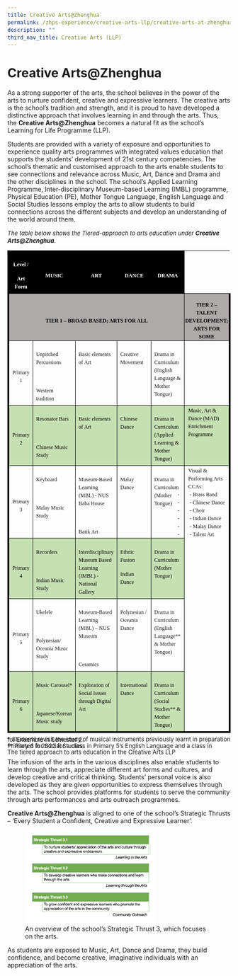 ```yaml
---
title: Creative Arts@Zhenghua
permalink: /zhps-experience/creative-arts-llp/creative-arts-at-zhenghua/
description: ""
third_nav_title: Creative Arts (LLP)
---
```

# Creative Arts@Zhenghua

As a strong supporter of the arts, the school believes in the power of the arts to nurture confident, creative and expressive learners. The creative arts is the school’s tradition and strength, and it is proud to have developed a distinctive approach that involves learning in and through the arts. Thus, the&nbsp;**Creative Arts@Zhenghua**&nbsp;becomes a natural fit as the school’s Learning for Life Programme (LLP).

  

Students are provided with a variety of exposure and opportunities to experience quality arts programmes with integrated values education that supports the students’ development of 21st&nbsp;century competencies. The school’s thematic and customised approach to the arts enable students to see connections and relevance across Music, Art, Dance and Drama and the other disciplines in the school. The school’s Applied Learning Programme, Inter-disciplinary Museum-based Learning (IMBL) programme, Physical Education (PE), Mother Tongue Language, English Language and Social Studies lessons employ the arts to allow students to build connections across the different subjects and develop an understanding of the world around them.

<font size="2">_The table below shows the Tiered-approach to arts education under **Creative Arts@Zhenghua**._    </font>


<table class="MsoNormalTable" border="0" cellspacing="0" cellpadding="0" width="609" style="border-collapse:collapse;mso-table-layout-alt:fixed;mso-yfti-tbllook:
 1184"><tbody><tr style="mso-yfti-irow:0;mso-yfti-firstrow:yes;height:23.35pt"><td width="75" valign="top" style="width:55.95pt;border-top:none;border-left:
  solid black 3.0pt;border-bottom:solid black 1.0pt;border-right:solid black 1.0pt;
  background:black;mso-background-themecolor:text1;padding:5.0pt 5.0pt 5.0pt 5.0pt;
  height:23.35pt"><p class="MsoNormal" align="center" style="margin-bottom:0in;text-align:center;
  line-height:normal"><b><span style="font-size:9.0pt;font-family:&quot;Times New Roman&quot;,serif;
  mso-fareast-font-family:&quot;Times New Roman&quot;;color:white;mso-color-alt:windowtext">Level /</span></b><b><span style="font-size:9.0pt;font-family:&quot;Times New Roman&quot;,serif;
  mso-fareast-font-family:&quot;Times New Roman&quot;"></span></b></p><p class="MsoNormal" align="center" style="margin-bottom:0in;text-align:center;
  line-height:normal"><b><span style="font-size:9.0pt;font-family:&quot;Times New Roman&quot;,serif;
  mso-fareast-font-family:&quot;Times New Roman&quot;;color:white;mso-color-alt:windowtext">Art Form</span></b><span style="font-size:9.0pt;font-family:&quot;Times New Roman&quot;,serif;
  mso-fareast-font-family:&quot;Times New Roman&quot;"></span></p></td><td width="102" style="width:76.25pt;border-top:none;border-left:none;
  border-bottom:solid black 1.0pt;border-right:solid black 1.0pt;mso-border-left-alt:
  solid black 1.0pt;background:black;mso-background-themecolor:text1;
  padding:5.0pt 5.0pt 5.0pt 5.0pt;height:23.35pt"><p class="MsoNormal" align="center" style="margin-bottom:0in;text-align:center;
  line-height:normal"><b><span style="font-size:9.0pt;font-family:&quot;Times New Roman&quot;,serif;
  mso-fareast-font-family:&quot;Times New Roman&quot;;color:white;mso-color-alt:windowtext">MUSIC</span></b><span style="font-size:9.0pt;font-family:&quot;Times New Roman&quot;,serif;mso-fareast-font-family:
  &quot;Times New Roman&quot;"></span></p></td><td width="102" style="width:76.25pt;border-top:none;border-left:none;
  border-bottom:solid black 1.0pt;border-right:solid black 1.0pt;mso-border-left-alt:
  solid black 1.0pt;background:black;mso-background-themecolor:text1;
  padding:5.0pt 5.0pt 5.0pt 5.0pt;height:23.35pt"><p class="MsoNormal" align="center" style="margin-bottom:0in;text-align:center;
  line-height:normal"><b><span style="font-size:9.0pt;font-family:&quot;Times New Roman&quot;,serif;
  mso-fareast-font-family:&quot;Times New Roman&quot;;color:white;mso-color-alt:windowtext">ART</span></b><span style="font-size:9.0pt;font-family:&quot;Times New Roman&quot;,serif;mso-fareast-font-family:
  &quot;Times New Roman&quot;"></span></p></td><td width="102" style="width:76.25pt;border-top:none;border-left:none;
  border-bottom:solid black 1.0pt;border-right:solid black 1.0pt;mso-border-left-alt:
  solid black 1.0pt;background:black;mso-background-themecolor:text1;
  padding:5.0pt 5.0pt 5.0pt 5.0pt;height:23.35pt"><p class="MsoNormal" align="center" style="margin-bottom:0in;text-align:center;
  line-height:normal"><b><span style="font-size:9.0pt;font-family:&quot;Times New Roman&quot;,serif;
  mso-fareast-font-family:&quot;Times New Roman&quot;;color:white;mso-color-alt:windowtext">DANCE</span></b><span style="font-size:9.0pt;font-family:&quot;Times New Roman&quot;,serif;mso-fareast-font-family:
  &quot;Times New Roman&quot;"></span></p></td><td width="102" style="width:76.3pt;border-top:none;border-left:none;
  border-bottom:solid black 1.0pt;border-right:solid black 1.0pt;mso-border-left-alt:
  solid black 1.0pt;background:black;mso-background-themecolor:text1;
  padding:5.0pt 5.0pt 5.0pt 5.0pt;height:23.35pt"><p class="MsoNormal" align="center" style="margin-bottom:0in;text-align:center;
  line-height:normal"><b><span style="font-size:9.0pt;font-family:&quot;Times New Roman&quot;,serif;
  mso-fareast-font-family:&quot;Times New Roman&quot;;color:white;mso-color-alt:windowtext">DRAMA</span></b><span style="font-size:9.0pt;font-family:&quot;Times New Roman&quot;,serif;mso-fareast-font-family:
  &quot;Times New Roman&quot;"></span></p></td><td width="128" valign="top" style="width:96.1pt;border:none;border-bottom:solid black 1.0pt;
  mso-border-left-alt:solid black 1.0pt;padding:.75pt .75pt .75pt .75pt;
  height:23.35pt"><p class="MsoNormal" align="center" style="margin-top:0in;margin-right:0in;
  margin-bottom:0in;margin-left:5.6pt;text-align:center;line-height:normal"><b><span style="font-size:9.0pt;font-family:&quot;Times New Roman&quot;,serif;mso-fareast-font-family:
  &quot;Times New Roman&quot;">&nbsp;</span></b></p></td></tr><tr style="mso-yfti-irow:1;height:17.4pt"><td width="481" colspan="5" style="width:361.0pt;border-top:none;border-left:
  solid black 3.0pt;border-bottom:solid black 1.0pt;border-right:solid black 1.0pt;
  mso-border-top-alt:solid black 1.0pt;background:#AEAAAA;mso-background-themecolor:
  background2;mso-background-themeshade:191;padding:5.0pt 5.0pt 5.0pt 5.0pt;
  height:17.4pt"><p class="MsoNormal" align="center" style="margin-bottom:0in;text-align:center;
  line-height:normal"><b><span style="font-size:9.0pt;font-family:&quot;Times New Roman&quot;,serif;
  mso-fareast-font-family:&quot;Times New Roman&quot;;color:black;mso-color-alt:windowtext">TIER 1 – BROAD-BASED; ARTS FOR ALL</span></b><b><span style="font-size:9.0pt;
  font-family:&quot;Times New Roman&quot;,serif;mso-fareast-font-family:&quot;Times New Roman&quot;"></span></b></p></td><td width="128" style="width:96.1pt;border-top:none;border-left:none;
  border-bottom:solid black 1.0pt;border-right:solid black 3.0pt;mso-border-top-alt:
  solid black 1.0pt;mso-border-left-alt:solid black 1.0pt;background:#AEAAAA;
  mso-background-themecolor:background2;mso-background-themeshade:191;
  padding:.75pt .75pt .75pt .75pt;height:17.4pt"><p class="MsoNormal" align="center" style="margin-bottom:0in;text-align:center;
  line-height:normal"><b><span style="font-size:9.0pt;font-family:&quot;Times New Roman&quot;,serif;
  mso-fareast-font-family:&quot;Times New Roman&quot;;color:black;mso-color-alt:windowtext">TIER 2 – TALENT DEVELOPMENT; ARTS FOR SOME</span></b><b><span style="font-size:
  9.0pt;font-family:&quot;Times New Roman&quot;,serif;mso-fareast-font-family:&quot;Times New Roman&quot;"></span></b></p></td></tr><tr style="mso-yfti-irow:2;height:46.65pt"><td width="75" style="width:55.95pt;border-top:none;border-left:solid black 3.0pt;
  border-bottom:solid black 1.0pt;border-right:solid black 1.0pt;mso-border-top-alt:
  solid black 1.0pt;padding:5.0pt 5.0pt 5.0pt 5.0pt;height:46.65pt"><p class="MsoNormal" align="center" style="margin-bottom:0in;text-align:center;
  line-height:normal"><span style="font-size:9.0pt;font-family:&quot;Times New Roman&quot;,serif;
  mso-fareast-font-family:&quot;Times New Roman&quot;">Primary 1</span></p></td><td width="102" valign="top" style="width:76.25pt;border-top:none;border-left:
  none;border-bottom:solid black 1.0pt;border-right:solid black 1.0pt;
  mso-border-top-alt:solid black 1.0pt;mso-border-left-alt:solid black 1.0pt;
  padding:5.0pt 5.0pt 5.0pt 5.0pt;height:46.65pt"><p class="MsoNormal" style="margin-bottom:0in;line-height:normal"><span style="font-size:9.0pt;font-family:&quot;Times New Roman&quot;,serif;mso-fareast-font-family:
  &quot;Times New Roman&quot;">Unpitched Percussions</span></p><p class="MsoNormal" style="margin-bottom:0in;line-height:normal"><span style="font-size:9.0pt;font-family:&quot;Times New Roman&quot;,serif;mso-fareast-font-family:
  &quot;Times New Roman&quot;">&nbsp;</span></p><p class="MsoNormal" style="margin-bottom:0in;line-height:normal"><span style="font-size:9.0pt;font-family:&quot;Times New Roman&quot;,serif;mso-fareast-font-family:
  &quot;Times New Roman&quot;">Western tradition</span></p></td><td width="102" valign="top" style="width:76.25pt;border-top:none;border-left:
  none;border-bottom:solid black 1.0pt;border-right:solid black 1.0pt;
  mso-border-top-alt:solid black 1.0pt;mso-border-left-alt:solid black 1.0pt;
  padding:5.0pt 5.0pt 5.0pt 5.0pt;height:46.65pt"><p class="MsoNormal" style="margin-bottom:0in;line-height:normal"><span style="font-size:9.0pt;font-family:&quot;Times New Roman&quot;,serif;mso-fareast-font-family:
  &quot;Times New Roman&quot;">Basic elements of Art</span></p></td><td width="102" valign="top" style="width:76.25pt;border-top:none;border-left:
  none;border-bottom:solid black 1.0pt;border-right:solid black 1.0pt;
  mso-border-top-alt:solid black 1.0pt;mso-border-left-alt:solid black 1.0pt;
  padding:5.0pt 5.0pt 5.0pt 5.0pt;height:46.65pt"><p class="MsoNormal" style="margin-bottom:0in;line-height:normal"><span style="font-size:9.0pt;font-family:&quot;Times New Roman&quot;,serif;mso-fareast-font-family:
  &quot;Times New Roman&quot;">Creative Movement</span></p></td><td width="102" valign="top" style="width:76.3pt;border-top:none;border-left:
  none;border-bottom:solid black 1.0pt;border-right:solid black 1.0pt;
  mso-border-top-alt:solid black 1.0pt;mso-border-left-alt:solid black 1.0pt;
  padding:5.0pt 5.0pt 5.0pt 5.0pt;height:46.65pt"><p class="MsoNormal" style="margin-bottom:0in;line-height:normal"><span style="font-size:9.0pt;font-family:&quot;Times New Roman&quot;,serif;mso-fareast-font-family:
  &quot;Times New Roman&quot;">Drama in Curriculum (English Language &amp; Mother Tongue)</span></p></td><td width="128" valign="top" style="width:96.1pt;border-top:none;border-left:
  none;border-bottom:solid black 1.0pt;border-right:solid black 3.0pt;
  mso-border-top-alt:solid black 1.0pt;mso-border-left-alt:solid black 1.0pt;
  padding:.75pt .75pt .75pt .75pt;height:46.65pt"><p class="MsoNormal" style="margin-top:0in;margin-right:0in;margin-bottom:0in;
  margin-left:5.6pt;line-height:normal"><span style="font-size:9.0pt;
  font-family:&quot;Times New Roman&quot;,serif;mso-fareast-font-family:&quot;Times New Roman&quot;">&nbsp;</span></p></td></tr><tr style="mso-yfti-irow:3;height:35.0pt"><td width="75" style="width:55.95pt;border-top:none;border-left:solid black 3.0pt;
  border-bottom:solid black 1.0pt;border-right:solid black 1.0pt;mso-border-top-alt:
  solid black 1.0pt;background:#C5E0B3;mso-background-themecolor:accent6;
  mso-background-themetint:102;padding:5.0pt 5.0pt 5.0pt 5.0pt;height:35.0pt"><p class="MsoNormal" align="center" style="margin-bottom:0in;text-align:center;
  line-height:normal"><span style="font-size:9.0pt;font-family:&quot;Times New Roman&quot;,serif;
  mso-fareast-font-family:&quot;Times New Roman&quot;;color:black;mso-color-alt:windowtext">Primary 2</span><span style="font-size:9.0pt;font-family:&quot;Times New Roman&quot;,serif;
  mso-fareast-font-family:&quot;Times New Roman&quot;"></span></p></td><td width="102" valign="top" style="width:76.25pt;border-top:none;border-left:
  none;border-bottom:solid black 1.0pt;border-right:solid black 1.0pt;
  mso-border-top-alt:solid black 1.0pt;mso-border-left-alt:solid black 1.0pt;
  background:#C5E0B3;mso-background-themecolor:accent6;mso-background-themetint:
  102;padding:5.0pt 5.0pt 5.0pt 5.0pt;height:35.0pt"><p class="MsoNormal" style="margin-bottom:0in;line-height:normal"><span style="font-size:9.0pt;font-family:&quot;Times New Roman&quot;,serif;mso-fareast-font-family:
  &quot;Times New Roman&quot;;color:black;mso-color-alt:windowtext">Resonator Bars</span><span style="font-size:9.0pt;font-family:&quot;Times New Roman&quot;,serif;mso-fareast-font-family:
  &quot;Times New Roman&quot;"></span></p><p class="MsoNormal" style="margin-bottom:0in;line-height:normal"><span style="font-size:9.0pt;font-family:&quot;Times New Roman&quot;,serif;mso-fareast-font-family:
  &quot;Times New Roman&quot;">&nbsp;</span></p><p class="MsoNormal" style="margin-bottom:0in;line-height:normal"><span style="font-size:9.0pt;font-family:&quot;Times New Roman&quot;,serif;mso-fareast-font-family:
  &quot;Times New Roman&quot;;color:black;mso-color-alt:windowtext">Chinese Music Study</span><span style="font-size:9.0pt;font-family:&quot;Times New Roman&quot;,serif;mso-fareast-font-family:
  &quot;Times New Roman&quot;"></span></p></td><td width="102" valign="top" style="width:76.25pt;border-top:none;border-left:
  none;border-bottom:solid black 1.0pt;border-right:solid black 1.0pt;
  mso-border-top-alt:solid black 1.0pt;mso-border-left-alt:solid black 1.0pt;
  background:#C5E0B3;mso-background-themecolor:accent6;mso-background-themetint:
  102;padding:5.0pt 5.0pt 5.0pt 5.0pt;height:35.0pt"><p class="MsoNormal" style="margin-bottom:0in;line-height:normal"><span style="font-size:9.0pt;font-family:&quot;Times New Roman&quot;,serif;mso-fareast-font-family:
  &quot;Times New Roman&quot;;color:black;mso-color-alt:windowtext">Basic elements of Art</span><span style="font-size:9.0pt;font-family:&quot;Times New Roman&quot;,serif;mso-fareast-font-family:
  &quot;Times New Roman&quot;"></span></p></td><td width="102" valign="top" style="width:76.25pt;border-top:none;border-left:
  none;border-bottom:solid black 1.0pt;border-right:solid black 1.0pt;
  mso-border-top-alt:solid black 1.0pt;mso-border-left-alt:solid black 1.0pt;
  background:#C5E0B3;mso-background-themecolor:accent6;mso-background-themetint:
  102;padding:5.0pt 5.0pt 5.0pt 5.0pt;height:35.0pt"><p class="MsoNormal" style="margin-bottom:0in;line-height:normal"><span style="font-size:9.0pt;font-family:&quot;Times New Roman&quot;,serif;mso-fareast-font-family:
  &quot;Times New Roman&quot;;color:black;mso-color-alt:windowtext">Chinese Dance</span><span style="font-size:9.0pt;font-family:&quot;Times New Roman&quot;,serif;mso-fareast-font-family:
  &quot;Times New Roman&quot;"></span></p></td><td width="102" valign="top" style="width:76.3pt;border-top:none;border-left:
  none;border-bottom:solid black 1.0pt;border-right:solid black 1.0pt;
  mso-border-top-alt:solid black 1.0pt;mso-border-left-alt:solid black 1.0pt;
  background:#C5E0B3;mso-background-themecolor:accent6;mso-background-themetint:
  102;padding:5.0pt 5.0pt 5.0pt 5.0pt;height:35.0pt"><p class="MsoNormal" style="margin-bottom:0in;line-height:normal"><span style="font-size:9.0pt;font-family:&quot;Times New Roman&quot;,serif;mso-fareast-font-family:
  &quot;Times New Roman&quot;;color:black;mso-color-alt:windowtext">Drama in Curriculum (Applied Learning &amp; Mother Tongue)</span><span style="font-size:9.0pt;
  font-family:&quot;Times New Roman&quot;,serif;mso-fareast-font-family:&quot;Times New Roman&quot;"></span></p></td><td width="128" valign="top" style="width:96.1pt;border-top:none;border-left:
  none;border-bottom:solid black 1.0pt;border-right:solid black 3.0pt;
  mso-border-top-alt:solid black 1.0pt;mso-border-left-alt:solid black 1.0pt;
  background:#C5E0B3;mso-background-themecolor:accent6;mso-background-themetint:
  102;padding:.75pt .75pt .75pt .75pt;height:35.0pt"><p class="MsoNormal" style="margin-top:0in;margin-right:0in;margin-bottom:0in;
  margin-left:5.6pt;line-height:normal"><span style="font-size:9.0pt;
  font-family:&quot;Times New Roman&quot;,serif;mso-fareast-font-family:&quot;Times New Roman&quot;;
  color:black;mso-color-alt:windowtext">Music, Art &amp; Dance (MAD) Enrichment Programme</span><span style="font-size:9.0pt;font-family:&quot;Times New Roman&quot;,serif;
  mso-fareast-font-family:&quot;Times New Roman&quot;"></span></p></td></tr><tr style="mso-yfti-irow:4;height:46.5pt"><td width="75" style="width:55.95pt;border-top:none;border-left:solid black 3.0pt;
  border-bottom:solid black 1.0pt;border-right:solid black 1.0pt;mso-border-top-alt:
  solid black 1.0pt;padding:5.0pt 5.0pt 5.0pt 5.0pt;height:46.5pt"><p class="MsoNormal" align="center" style="margin-bottom:0in;text-align:center;
  line-height:normal"><span style="font-size:9.0pt;font-family:&quot;Times New Roman&quot;,serif;
  mso-fareast-font-family:&quot;Times New Roman&quot;">Primary 3</span></p></td><td width="102" valign="top" style="width:76.25pt;border-top:none;border-left:
  none;border-bottom:solid black 1.0pt;border-right:solid black 1.0pt;
  mso-border-top-alt:solid black 1.0pt;mso-border-left-alt:solid black 1.0pt;
  padding:5.0pt 5.0pt 5.0pt 5.0pt;height:46.5pt"><p class="MsoNormal" style="margin-bottom:0in;line-height:normal"><span style="font-size:9.0pt;font-family:&quot;Times New Roman&quot;,serif;mso-fareast-font-family:
  &quot;Times New Roman&quot;">Keyboard</span></p><p class="MsoNormal" style="margin-bottom:0in;line-height:normal"><span style="font-size:9.0pt;font-family:&quot;Times New Roman&quot;,serif;mso-fareast-font-family:
  &quot;Times New Roman&quot;">&nbsp;</span></p><p class="MsoNormal" style="margin-bottom:0in;line-height:normal"><span style="font-size:9.0pt;font-family:&quot;Times New Roman&quot;,serif;mso-fareast-font-family:
  &quot;Times New Roman&quot;">Malay Music Study</span></p></td><td width="102" valign="top" style="width:76.25pt;border-top:none;border-left:
  none;border-bottom:solid black 1.0pt;border-right:solid black 1.0pt;
  mso-border-top-alt:solid black 1.0pt;mso-border-left-alt:solid black 1.0pt;
  padding:5.0pt 5.0pt 5.0pt 5.0pt;height:46.5pt"><p class="MsoNormal" style="margin-bottom:0in;line-height:normal"><span style="font-size:9.0pt;font-family:&quot;Times New Roman&quot;,serif;mso-fareast-font-family:
  &quot;Times New Roman&quot;">Museum-Based Learning (MBL) - NUS Baba House</span></p><p class="MsoNormal" style="margin-bottom:0in;line-height:normal"><span style="font-size:9.0pt;font-family:&quot;Times New Roman&quot;,serif;mso-fareast-font-family:
  &quot;Times New Roman&quot;">&nbsp;</span></p><p class="MsoNormal" style="margin-bottom:0in;line-height:normal"><span style="font-size:9.0pt;font-family:&quot;Times New Roman&quot;,serif;mso-fareast-font-family:
  &quot;Times New Roman&quot;">Batik Art</span></p></td><td width="102" valign="top" style="width:76.25pt;border-top:none;border-left:
  none;border-bottom:solid black 1.0pt;border-right:solid black 1.0pt;
  mso-border-top-alt:solid black 1.0pt;mso-border-left-alt:solid black 1.0pt;
  padding:5.0pt 5.0pt 5.0pt 5.0pt;height:46.5pt"><p class="MsoNormal" style="margin-bottom:0in;line-height:normal"><span style="font-size:9.0pt;font-family:&quot;Times New Roman&quot;,serif;mso-fareast-font-family:
  &quot;Times New Roman&quot;">Malay Dance</span></p></td><td width="102" valign="top" style="width:76.3pt;border-top:none;border-left:
  none;border-bottom:solid black 1.0pt;border-right:solid black 1.0pt;
  mso-border-top-alt:solid black 1.0pt;mso-border-left-alt:solid black 1.0pt;
  padding:5.0pt 5.0pt 5.0pt 5.0pt;height:46.5pt"><p class="MsoNormal" style="margin-bottom:0in;line-height:normal"><span style="font-size:9.0pt;font-family:&quot;Times New Roman&quot;,serif;mso-fareast-font-family:
  &quot;Times New Roman&quot;">Drama in Curriculum (Mother Tongue)</span></p></td><td width="128" rowspan="4" valign="top" style="width:96.1pt;border-top:none;
  border-left:none;border-bottom:solid black 3.0pt;border-right:solid black 3.0pt;
  mso-border-top-alt:solid black 1.0pt;mso-border-left-alt:solid black 1.0pt;
  padding:.75pt .75pt .75pt .75pt;height:46.5pt"><p class="MsoNormal" style="margin-top:0in;margin-right:0in;margin-bottom:0in;
  margin-left:5.6pt;line-height:normal"><span style="font-size:9.0pt;
  font-family:&quot;Times New Roman&quot;,serif;mso-fareast-font-family:&quot;Times New Roman&quot;">Visual &amp; Performing Arts CCAs:</span></p><p class="MsoListParagraphCxSpFirst" style="margin-top:0in;margin-right:0in;
  margin-bottom:0in;margin-left:5.6pt;mso-add-space:auto;text-indent:-.25in;
  line-height:normal;mso-list:l0 level1 lfo1"><span style="font-size:9.0pt;font-family:&quot;Times New Roman&quot;,serif;mso-fareast-font-family:
  &quot;Times New Roman&quot;"><span style="mso-list:Ignore">-<span style="font:7.0pt &quot;Times New Roman&quot;">&nbsp;&nbsp;&nbsp;&nbsp;&nbsp;&nbsp;&nbsp;&nbsp;&nbsp; </span></span></span><span style="font-size:9.0pt;font-family:&quot;Times New Roman&quot;,serif;
  mso-fareast-font-family:&quot;Times New Roman&quot;">- Brass Band</span></p><p class="MsoListParagraphCxSpMiddle" style="margin-top:0in;margin-right:0in;
  margin-bottom:0in;margin-left:5.6pt;mso-add-space:auto;text-indent:-.25in;
  line-height:normal;mso-list:l0 level1 lfo1"><span style="font-size:9.0pt;font-family:&quot;Times New Roman&quot;,serif;mso-fareast-font-family:
  &quot;Times New Roman&quot;"><span style="mso-list:Ignore">-<span style="font:7.0pt &quot;Times New Roman&quot;">&nbsp;&nbsp;&nbsp;&nbsp;&nbsp;&nbsp;&nbsp;&nbsp;&nbsp; </span></span></span><span style="font-size:9.0pt;font-family:&quot;Times New Roman&quot;,serif;
  mso-fareast-font-family:&quot;Times New Roman&quot;">- Chinese Dance</span></p><p class="MsoListParagraphCxSpMiddle" style="margin-top:0in;margin-right:0in;
  margin-bottom:0in;margin-left:5.6pt;mso-add-space:auto;text-indent:-.25in;
  line-height:normal;mso-list:l0 level1 lfo1"><span style="font-size:9.0pt;font-family:&quot;Times New Roman&quot;,serif;mso-fareast-font-family:
  &quot;Times New Roman&quot;"><span style="mso-list:Ignore">-<span style="font:7.0pt &quot;Times New Roman&quot;">&nbsp;&nbsp;&nbsp;&nbsp;&nbsp;&nbsp;&nbsp;&nbsp;&nbsp; </span></span></span><span style="font-size:9.0pt;font-family:&quot;Times New Roman&quot;,serif;
  mso-fareast-font-family:&quot;Times New Roman&quot;">- Choir</span></p><p class="MsoListParagraphCxSpMiddle" style="margin-top:0in;margin-right:0in;
  margin-bottom:0in;margin-left:5.6pt;mso-add-space:auto;text-indent:-.25in;
  line-height:normal;mso-list:l0 level1 lfo1"><span style="font-size:9.0pt;font-family:&quot;Times New Roman&quot;,serif;mso-fareast-font-family:
  &quot;Times New Roman&quot;"><span style="mso-list:Ignore">-<span style="font:7.0pt &quot;Times New Roman&quot;">&nbsp;&nbsp;&nbsp;&nbsp;&nbsp;&nbsp;&nbsp;&nbsp;&nbsp; </span></span></span><span style="font-size:9.0pt;font-family:&quot;Times New Roman&quot;,serif;
  mso-fareast-font-family:&quot;Times New Roman&quot;">- Indian Dance</span></p><p class="MsoListParagraphCxSpMiddle" style="margin-top:0in;margin-right:0in;
  margin-bottom:0in;margin-left:5.6pt;mso-add-space:auto;text-indent:-.25in;
  line-height:normal;mso-list:l0 level1 lfo1"><span style="font-size:9.0pt;font-family:&quot;Times New Roman&quot;,serif;mso-fareast-font-family:
  &quot;Times New Roman&quot;"><span style="mso-list:Ignore">-<span style="font:7.0pt &quot;Times New Roman&quot;">&nbsp;&nbsp;&nbsp;&nbsp;&nbsp;&nbsp;&nbsp;&nbsp;&nbsp; </span></span></span><span style="font-size:9.0pt;font-family:&quot;Times New Roman&quot;,serif;
  mso-fareast-font-family:&quot;Times New Roman&quot;">- Malay Dance</span></p><p class="MsoListParagraphCxSpLast" style="margin-top:0in;margin-right:0in;
  margin-bottom:0in;margin-left:5.6pt;mso-add-space:auto;text-indent:-.25in;
  line-height:normal;mso-list:l0 level1 lfo1"><span style="font-size:9.0pt;font-family:&quot;Times New Roman&quot;,serif;mso-fareast-font-family:
  &quot;Times New Roman&quot;"><span style="mso-list:Ignore">-<span style="font:7.0pt &quot;Times New Roman&quot;">&nbsp;&nbsp;&nbsp;&nbsp;&nbsp;&nbsp;&nbsp;&nbsp;&nbsp; </span></span></span><span style="font-size:9.0pt;font-family:&quot;Times New Roman&quot;,serif;
  mso-fareast-font-family:&quot;Times New Roman&quot;">- Talent Art</span></p></td></tr><tr style="mso-yfti-irow:5;height:34.6pt"><td width="75" style="width:55.95pt;border-top:none;border-left:solid black 3.0pt;
  border-bottom:solid black 1.0pt;border-right:solid black 1.0pt;mso-border-top-alt:
  solid black 1.0pt;background:#C5E0B3;mso-background-themecolor:accent6;
  mso-background-themetint:102;padding:5.0pt 5.0pt 5.0pt 5.0pt;height:34.6pt"><p class="MsoNormal" align="center" style="margin-bottom:0in;text-align:center;
  line-height:normal"><span style="font-size:9.0pt;font-family:&quot;Times New Roman&quot;,serif;
  mso-fareast-font-family:&quot;Times New Roman&quot;;color:black;mso-color-alt:windowtext">Primary 4</span><span style="font-size:9.0pt;font-family:&quot;Times New Roman&quot;,serif;
  mso-fareast-font-family:&quot;Times New Roman&quot;"></span></p></td><td width="102" valign="top" style="width:76.25pt;border-top:none;border-left:
  none;border-bottom:solid black 1.0pt;border-right:solid black 1.0pt;
  mso-border-top-alt:solid black 1.0pt;mso-border-left-alt:solid black 1.0pt;
  background:#C5E0B3;mso-background-themecolor:accent6;mso-background-themetint:
  102;padding:5.0pt 5.0pt 5.0pt 5.0pt;height:34.6pt"><p class="MsoNormal" style="margin-bottom:0in;line-height:normal"><span style="font-size:9.0pt;font-family:&quot;Times New Roman&quot;,serif;mso-fareast-font-family:
  &quot;Times New Roman&quot;;color:black;mso-color-alt:windowtext">Recorders</span><span style="font-size:9.0pt;font-family:&quot;Times New Roman&quot;,serif;mso-fareast-font-family:
  &quot;Times New Roman&quot;"></span></p><p class="MsoNormal" style="margin-bottom:0in;line-height:normal"><span style="font-size:9.0pt;font-family:&quot;Times New Roman&quot;,serif;mso-fareast-font-family:
  &quot;Times New Roman&quot;">&nbsp;</span></p><p class="MsoNormal" style="margin-bottom:0in;line-height:normal"><span style="font-size:9.0pt;font-family:&quot;Times New Roman&quot;,serif;mso-fareast-font-family:
  &quot;Times New Roman&quot;;color:black;mso-color-alt:windowtext">Indian Music Study</span><span style="font-size:9.0pt;font-family:&quot;Times New Roman&quot;,serif;mso-fareast-font-family:
  &quot;Times New Roman&quot;"></span></p></td><td width="102" valign="top" style="width:76.25pt;border-top:none;border-left:
  none;border-bottom:solid black 1.0pt;border-right:solid black 1.0pt;
  mso-border-top-alt:solid black 1.0pt;mso-border-left-alt:solid black 1.0pt;
  background:#C5E0B3;mso-background-themecolor:accent6;mso-background-themetint:
  102;padding:5.0pt 5.0pt 5.0pt 5.0pt;height:34.6pt"><p class="MsoNormal" style="margin-bottom:0in;line-height:normal"><span style="font-size:9.0pt;font-family:&quot;Times New Roman&quot;,serif;mso-fareast-font-family:
  &quot;Times New Roman&quot;;color:black;mso-color-alt:windowtext">Interdisciplinary Museum Based Learning (IMBL) - National Gallery</span><span style="font-size:
  9.0pt;font-family:&quot;Times New Roman&quot;,serif;mso-fareast-font-family:&quot;Times New Roman&quot;"></span></p></td><td width="102" valign="top" style="width:76.25pt;border-top:none;border-left:
  none;border-bottom:solid black 1.0pt;border-right:solid black 1.0pt;
  mso-border-top-alt:solid black 1.0pt;mso-border-left-alt:solid black 1.0pt;
  background:#C5E0B3;mso-background-themecolor:accent6;mso-background-themetint:
  102;padding:5.0pt 5.0pt 5.0pt 5.0pt;height:34.6pt"><p class="MsoNormal" style="margin-bottom:0in;line-height:normal"><span style="font-size:9.0pt;font-family:&quot;Times New Roman&quot;,serif;mso-fareast-font-family:
  &quot;Times New Roman&quot;;color:black;mso-color-alt:windowtext">Ethnic Fusion</span><span style="font-size:9.0pt;font-family:&quot;Times New Roman&quot;,serif;mso-fareast-font-family:
  &quot;Times New Roman&quot;"></span></p><p class="MsoNormal" style="margin-bottom:0in;line-height:normal"><span style="font-size:9.0pt;font-family:&quot;Times New Roman&quot;,serif;mso-fareast-font-family:
  &quot;Times New Roman&quot;;color:black;mso-color-alt:windowtext">Indian Dance</span><span style="font-size:9.0pt;font-family:&quot;Times New Roman&quot;,serif;mso-fareast-font-family:
  &quot;Times New Roman&quot;"></span></p></td><td width="102" valign="top" style="width:76.3pt;border-top:none;border-left:
  none;border-bottom:solid black 1.0pt;border-right:solid black 1.0pt;
  mso-border-top-alt:solid black 1.0pt;mso-border-left-alt:solid black 1.0pt;
  background:#C5E0B3;mso-background-themecolor:accent6;mso-background-themetint:
  102;padding:5.0pt 5.0pt 5.0pt 5.0pt;height:34.6pt"><p class="MsoNormal" style="margin-bottom:0in;line-height:normal"><span style="font-size:9.0pt;font-family:&quot;Times New Roman&quot;,serif;mso-fareast-font-family:
  &quot;Times New Roman&quot;;color:black;mso-color-alt:windowtext">Drama in Curriculum (Mother Tongue)</span><span style="font-size:9.0pt;font-family:&quot;Times New Roman&quot;,serif;
  mso-fareast-font-family:&quot;Times New Roman&quot;"></span></p></td></tr><tr style="mso-yfti-irow:6;height:31.1pt"><td width="75" style="width:55.95pt;border-top:none;border-left:solid black 3.0pt;
  border-bottom:solid black 1.0pt;border-right:solid black 1.0pt;mso-border-top-alt:
  solid black 1.0pt;padding:5.0pt 5.0pt 5.0pt 5.0pt;height:31.1pt"><p class="MsoNormal" align="center" style="margin-bottom:0in;text-align:center;
  line-height:normal"><span style="font-size:9.0pt;font-family:&quot;Times New Roman&quot;,serif;
  mso-fareast-font-family:&quot;Times New Roman&quot;">Primary 5</span></p></td><td width="102" valign="top" style="width:76.25pt;border-top:none;border-left:
  none;border-bottom:solid black 1.0pt;border-right:solid black 1.0pt;
  mso-border-top-alt:solid black 1.0pt;mso-border-left-alt:solid black 1.0pt;
  padding:5.0pt 5.0pt 5.0pt 5.0pt;height:31.1pt"><p class="MsoNormal" style="margin-bottom:0in;line-height:normal"><span style="font-size:9.0pt;font-family:&quot;Times New Roman&quot;,serif;mso-fareast-font-family:
  &quot;Times New Roman&quot;">Ukelele</span></p><p class="MsoNormal" style="margin-bottom:0in;line-height:normal"><span style="font-size:9.0pt;font-family:&quot;Times New Roman&quot;,serif;mso-fareast-font-family:
  &quot;Times New Roman&quot;">&nbsp;</span></p><p class="MsoNormal" style="margin-bottom:0in;line-height:normal"><span style="font-size:9.0pt;font-family:&quot;Times New Roman&quot;,serif;mso-fareast-font-family:
  &quot;Times New Roman&quot;">Polynesian/ Oceania Music Study</span></p></td><td width="102" valign="top" style="width:76.25pt;border-top:none;border-left:
  none;border-bottom:solid black 1.0pt;border-right:solid black 1.0pt;
  mso-border-top-alt:solid black 1.0pt;mso-border-left-alt:solid black 1.0pt;
  padding:5.0pt 5.0pt 5.0pt 5.0pt;height:31.1pt"><p class="MsoNormal" style="margin-bottom:0in;line-height:normal"><span style="font-size:9.0pt;font-family:&quot;Times New Roman&quot;,serif;mso-fareast-font-family:
  &quot;Times New Roman&quot;">Museum-Based Learning (MBL) – NUS Museum</span></p><p class="MsoNormal" style="margin-bottom:0in;line-height:normal"><span style="font-size:9.0pt;font-family:&quot;Times New Roman&quot;,serif;mso-fareast-font-family:
  &quot;Times New Roman&quot;">&nbsp;</span></p><p class="MsoNormal" style="margin-bottom:0in;line-height:normal"><span style="font-size:9.0pt;font-family:&quot;Times New Roman&quot;,serif;mso-fareast-font-family:
  &quot;Times New Roman&quot;">Ceramics</span></p></td><td width="102" valign="top" style="width:76.25pt;border-top:none;border-left:
  none;border-bottom:solid black 1.0pt;border-right:solid black 1.0pt;
  mso-border-top-alt:solid black 1.0pt;mso-border-left-alt:solid black 1.0pt;
  padding:5.0pt 5.0pt 5.0pt 5.0pt;height:31.1pt"><p class="MsoNormal" style="margin-bottom:0in;line-height:normal"><span style="font-size:9.0pt;font-family:&quot;Times New Roman&quot;,serif;mso-fareast-font-family:
  &quot;Times New Roman&quot;">Polynesian / Oceania Dance</span></p></td><td width="102" valign="top" style="width:76.3pt;border-top:none;border-left:
  none;border-bottom:solid black 1.0pt;border-right:solid black 1.0pt;
  mso-border-top-alt:solid black 1.0pt;mso-border-left-alt:solid black 1.0pt;
  padding:5.0pt 5.0pt 5.0pt 5.0pt;height:31.1pt"><p class="MsoNormal" style="margin-bottom:0in;line-height:normal"><span style="font-size:9.0pt;font-family:&quot;Times New Roman&quot;,serif;mso-fareast-font-family:
  &quot;Times New Roman&quot;">Drama in Curriculum (English Language** &amp; Mother Tongue)</span></p></td></tr><tr style="mso-yfti-irow:7;mso-yfti-lastrow:yes;height:32.7pt"><td width="75" style="width:55.95pt;border-top:none;border-left:solid black 3.0pt;
  border-bottom:solid black 3.0pt;border-right:solid black 1.0pt;mso-border-top-alt:
  solid black 1.0pt;background:#C5E0B3;mso-background-themecolor:accent6;
  mso-background-themetint:102;padding:5.0pt 5.0pt 5.0pt 5.0pt;height:32.7pt"><p class="MsoNormal" align="center" style="margin-bottom:0in;text-align:center;
  line-height:normal"><span style="font-size:9.0pt;font-family:&quot;Times New Roman&quot;,serif;
  mso-fareast-font-family:&quot;Times New Roman&quot;;color:black;mso-color-alt:windowtext">Primary 6</span><span style="font-size:9.0pt;font-family:&quot;Times New Roman&quot;,serif;
  mso-fareast-font-family:&quot;Times New Roman&quot;"></span></p></td><td width="102" valign="top" style="width:76.25pt;border-top:none;border-left:
  none;border-bottom:solid black 3.0pt;border-right:solid black 1.0pt;
  mso-border-top-alt:solid black 1.0pt;mso-border-left-alt:solid black 1.0pt;
  background:#C5E0B3;mso-background-themecolor:accent6;mso-background-themetint:
  102;padding:5.0pt 5.0pt 5.0pt 5.0pt;height:32.7pt"><p class="MsoNormal" style="margin-bottom:0in;line-height:normal"><span style="font-size:9.0pt;font-family:&quot;Times New Roman&quot;,serif;mso-fareast-font-family:
  &quot;Times New Roman&quot;;color:black;mso-color-alt:windowtext">Music Carousel*</span><span style="font-size:9.0pt;font-family:&quot;Times New Roman&quot;,serif;mso-fareast-font-family:
  &quot;Times New Roman&quot;"></span></p><p class="MsoNormal" style="margin-bottom:0in;line-height:normal"><span style="font-size:9.0pt;font-family:&quot;Times New Roman&quot;,serif;mso-fareast-font-family:
  &quot;Times New Roman&quot;">&nbsp;</span></p><p class="MsoNormal" style="margin-bottom:0in;line-height:normal"><span style="font-size:9.0pt;font-family:&quot;Times New Roman&quot;,serif;mso-fareast-font-family:
  &quot;Times New Roman&quot;;color:black;mso-color-alt:windowtext">Japanese/Korean Music study</span><span style="font-size:9.0pt;font-family:&quot;Times New Roman&quot;,serif;
  mso-fareast-font-family:&quot;Times New Roman&quot;"></span></p></td><td width="102" valign="top" style="width:76.25pt;border-top:none;border-left:
  none;border-bottom:solid black 3.0pt;border-right:solid black 1.0pt;
  mso-border-top-alt:solid black 1.0pt;mso-border-left-alt:solid black 1.0pt;
  background:#C5E0B3;mso-background-themecolor:accent6;mso-background-themetint:
  102;padding:5.0pt 5.0pt 5.0pt 5.0pt;height:32.7pt"><p class="MsoNormal" style="margin-bottom:0in;line-height:normal"><span style="font-size:9.0pt;font-family:&quot;Times New Roman&quot;,serif;mso-fareast-font-family:
  &quot;Times New Roman&quot;;color:black;mso-color-alt:windowtext">Exploration of Social Issues through Digital Art</span><span style="font-size:9.0pt;font-family:
  &quot;Times New Roman&quot;,serif;mso-fareast-font-family:&quot;Times New Roman&quot;"></span></p></td><td width="102" valign="top" style="width:76.25pt;border-top:none;border-left:
  none;border-bottom:solid black 3.0pt;border-right:solid black 1.0pt;
  mso-border-top-alt:solid black 1.0pt;mso-border-left-alt:solid black 1.0pt;
  background:#C5E0B3;mso-background-themecolor:accent6;mso-background-themetint:
  102;padding:5.0pt 5.0pt 5.0pt 5.0pt;height:32.7pt"><p class="MsoNormal" style="margin-bottom:0in;line-height:normal"><span style="font-size:9.0pt;font-family:&quot;Times New Roman&quot;,serif;mso-fareast-font-family:
  &quot;Times New Roman&quot;;color:black;mso-color-alt:windowtext">International Dance</span><span style="font-size:9.0pt;font-family:&quot;Times New Roman&quot;,serif;mso-fareast-font-family:
  &quot;Times New Roman&quot;"></span></p></td><td width="102" valign="top" style="width:76.3pt;border-top:none;border-left:
  none;border-bottom:solid black 3.0pt;border-right:solid black 1.0pt;
  mso-border-top-alt:solid black 1.0pt;mso-border-left-alt:solid black 1.0pt;
  background:#C5E0B3;mso-background-themecolor:accent6;mso-background-themetint:
  102;padding:5.0pt 5.0pt 5.0pt 5.0pt;height:32.7pt"><p class="MsoNormal" style="margin-bottom:0in;line-height:normal"><span style="font-size:9.0pt;font-family:&quot;Times New Roman&quot;,serif;mso-fareast-font-family:
  &quot;Times New Roman&quot;;color:black;mso-color-alt:windowtext">Drama in Curriculum (Social Studies** &amp; Mother Tongue)</span><span style="font-size:9.0pt;
  font-family:&quot;Times New Roman&quot;,serif;mso-fareast-font-family:&quot;Times New Roman&quot;"></span></p></td></tr></tbody></table>
<p style="line-height:1%">
<font size="2"> * Students revisit the study of musical instruments previously learnt in preparation for Ensemble in Semester 2. </font></p>
<p style="line-height:1%">
<font size="2"> ** Piloted in 2022 for a class in Primary 5’s English Language and a class in Primary 6 for Social Studies.</font></p>
<p style="line-height:1%">
<font size="2">The tiered approach to arts education in the Creative Arts LLP</font></p>


The infusion of the arts in the various disciplines also enable students to learn through the arts, appreciate different art forms and cultures, and develop creative and critical thinking. Students’ personal voice is also developed as they are given opportunities to express themselves through the arts. The school provides platforms for students to serve the community through arts performances and arts outreach programmes.

  

**Creative Arts@Zhenghua**&nbsp;is aligned to one of the school’s Strategic Thrusts – ‘Every Student a Confident, Creative and Expressive Learner’.

<figure>
	<img style="width:70%" src="/images/ZHPS%20Experience/Overview%20of%20the%20schools%20Strategic%20Thrust%203%20-%20Arts.png">
<figcaption>
	An overview of the school’s Strategic Thrust 3, which focuses on the arts.
	</figcaption>
</figure>


As students are exposed to Music, Art, Dance and Drama, they build confidence, and become creative, imaginative individuals with an appreciation of the arts.